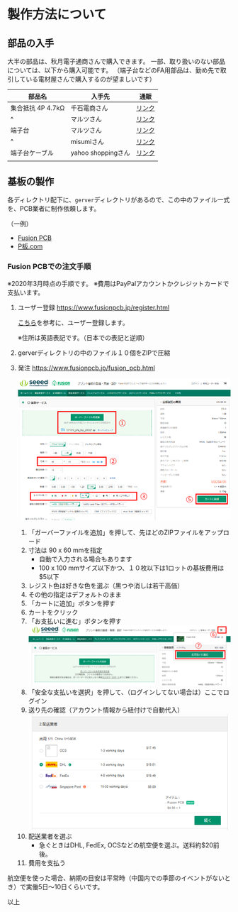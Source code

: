 # 製作方法について

## 部品の入手

大半の部品は、秋月電子通商さんで購入できます。
一部、取り扱いのない部品については、以下から購入可能です。
（端子台などのFA用部品は、勤め先で取引している電材屋さんで購入するのが望ましいです）

|部品名|入手先|通販|
|---|---|---|
|集合抵抗 4P 4.7kΩ|千石電商さん|[リンク](https://www.sengoku.co.jp/mod/sgk_cart/detail.php?code=EEHD-05ST)|
|^|マルツさん|[リンク](https://www.marutsu.co.jp/pc/i/435604/)|
|端子台|マルツさん|[リンク](https://www.marutsu.co.jp/pc/i/1544810/)|
|^|misumiさん|[リンク](https://jp.misumi-ec.com/vona2/detail/222000477644/?HissuCode=PCX-1H20)|
|端子台ケーブル|yahoo shoppingさん|[リンク](https://store.shopping.yahoo.co.jp/akin-do/tao-00009.html)|
||||



## 基板の製作

各ディレクトリ配下に、`gerver`ディレクトリがあるので、この中のファイル一式を、PCB業者に制作依頼します。

（一例）
- [Fusion PCB](https://www.fusionpcb.jp/)
- [P板.com](https://www.p-ban.com/)

### Fusion PCBでの注文手順

※2020年3月時点の手順です。
※費用はPayPalアカウントかクレジットカードで支払います。

1. ユーザー登録
    https://www.fusionpcb.jp/register.html

    [こちら](http://tomokatsu.hatenablog.com/entry/2017/06/14/213324)を参考に、ユーザー登録します。
    
    ※住所は英語表記です。（日本での表記と逆順）

1. gerverディレクトリの中のファイル１０個をZIPで圧縮

1. 発注
    https://www.fusionpcb.jp/fusion_pcb.html

    ![pcb01](./img/pcb_01.png "Usage")

    1. 「ガーバーファイルを追加」を押して、先ほどのZIPファイルをアップロード
    1. 寸法は 90 x 60 mmを指定
        - 自動で入力される場合もあります
        - 100 x 100 mmサイズ以下かつ、１０枚以下は1ロットの基板費用は$5以下
    1. レジスト色は好きな色を選ぶ（黒つや消しは若干高価）
    1. その他の指定はデフォルトのまま
    1. 「カートに追加」ボタンを押す
    1. カートをクリック
    1. 「お支払いに進む」ボタンを押す
    ![pcb02](./img/pcb_02.png "Usage")
    1. 「安全な支払いを選択」を押して、（ログインしてない場合は）ここでログイン
    1. 送り先の確認（アカウント情報から紐付けで自動代入）
    ![pcb02](./img/pcb_04.png "Usage")
    1. 配送業者を選ぶ
        - 急ぐときはDHL, FedEx, OCSなどの航空便を選ぶ。送料約$20前後。
    1. 費用を支払う

航空便を使った場合、納期の目安は平常時（中国内での季節のイベントがないとき）で実働5日～10日くらいです。

以上
